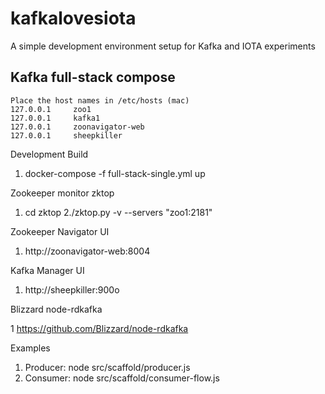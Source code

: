 # kafkalovesiota
A simple development environment setup for Kafka and IOTA experiments

## Kafka full-stack compose

```
Place the host names in /etc/hosts (mac)
127.0.0.1     zoo1
127.0.0.1     kafka1
127.0.0.1     zoonavigator-web
127.0.0.1     sheepkiller
```

Development Build
1. docker-compose -f full-stack-single.yml up

Zookeeper monitor zktop

1. cd zktop
2./zktop.py -v --servers "zoo1:2181"

Zookeeper Navigator UI

1. http://zoonavigator-web:8004

Kafka Manager UI

1. http://sheepkiller:900o

Blizzard node-rdkafka

1 https://github.com/Blizzard/node-rdkafka

Examples

1. Producer: node src/scaffold/producer.js 
2. Consumer: node src/scaffold/consumer-flow.js